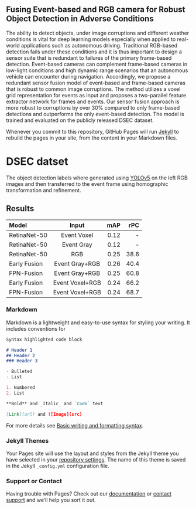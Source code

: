 ## Fusing Event-based and RGB camera for Robust Object Detection in Adverse Conditions

The ability to detect objects, under image corruptions and different weather conditions is vital for deep learning models especially when applied to real-world applications such as autonomous driving. Traditional RGB-based detection fails under these conditions and it is thus important to design a sensor suite that is redundant to failures of the primary frame-based detection. Event-based cameras can complement frame-based cameras in low-light conditions and high dynamic range scenarios that an autonomous vehicle can encounter during navigation. Accordingly, we propose a redundant sensor fusion model of event-based and frame-based cameras that is robust to common image corruptions. The method utilizes a voxel grid representation for events as input and proposes a two-parallel feature extractor network for frames and events. Our sensor fusion approach is more robust to corruptions by over 30% compared to only frame-based detections and outperforms the only event-based detection. The model is trained and evaluated on the publicly released DSEC dataset.



Whenever you commit to this repository, GitHub Pages will run [Jekyll](https://jekyllrb.com/) to rebuild the pages in your site, from the content in your Markdown files.

# DSEC datset
The object detection labels where generated using [YOLOv5](https://github.com/ultralytics/yolov5) on the left RGB images and then transferred to the event frame using homographic transformation and refinement.

## Results
| Model        | Input           | mAP    | rPC   |
| :---         |    :----:       |   ---: | ---:  |
| RetinaNet-50 | Event Voxel     | 0.12   | -     |
| RetinaNet-50 | Event Gray      | 0.12   | -     |
| RetinaNet-50 | RGB             | 0.25   | 38.6  |
| Early Fusion | Event Gray+RGB  | 0.26   | 40.4  |
| FPN-Fusion   | Event Gray+RGB  | 0.25   | 60.8  |
| Early Fusion | Event Voxel+RGB | 0.24   | 66.2  |
| FPN-Fusion   | Event Voxel+RGB | 0.24   | 68.7  |

### Markdown

Markdown is a lightweight and easy-to-use syntax for styling your writing. It includes conventions for

```markdown
Syntax highlighted code block

# Header 1
## Header 2
### Header 3

- Bulleted
- List

1. Numbered
2. List

**Bold** and _Italic_ and `Code` text

[Link](url) and ![Image](src)
```

For more details see [Basic writing and formatting syntax](https://docs.github.com/en/github/writing-on-github/getting-started-with-writing-and-formatting-on-github/basic-writing-and-formatting-syntax).

### Jekyll Themes

Your Pages site will use the layout and styles from the Jekyll theme you have selected in your [repository settings](https://github.com/abhishek1411/event-rgb-fusion/settings/pages). The name of this theme is saved in the Jekyll `_config.yml` configuration file.

### Support or Contact

Having trouble with Pages? Check out our [documentation](https://docs.github.com/categories/github-pages-basics/) or [contact support](https://support.github.com/contact) and we’ll help you sort it out.
